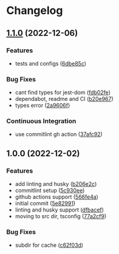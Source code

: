 # Changelog

## [1.1.0](https://github.com/wayofdev/nextjs-starter-tpl/compare/v1.0.0...v1.1.0) (2022-12-06)


### Features

* tests and configs ([6dbe85c](https://github.com/wayofdev/nextjs-starter-tpl/commit/6dbe85c90ca476b3dda0e6345be316c62bbf2653))


### Bug Fixes

* cant find types for jest-dom ([fdb02fe](https://github.com/wayofdev/nextjs-starter-tpl/commit/fdb02fe214d29d0ab473452f02a90d704113ea6f))
* dependabot, readme and CI ([b20e967](https://github.com/wayofdev/nextjs-starter-tpl/commit/b20e967587c3dba9b5b7591af6aaf989f1a87efb))
* types error ([2a9606f](https://github.com/wayofdev/nextjs-starter-tpl/commit/2a9606ff67121cc4a8caa8eaaec44885f94ade02))


### Continuous Integration

* use commitlint gh action ([37afc92](https://github.com/wayofdev/nextjs-starter-tpl/commit/37afc9238f8357eb836d238ac473af6ed1471962))

## 1.0.0 (2022-12-02)


### Features

* add linting and husky ([b206e2c](https://github.com/wayofdev/nextjs-starter-tpl/commit/b206e2c0806eb50fdff5fa777fe3756daac8f366))
* commitlint setup ([5c930ee](https://github.com/wayofdev/nextjs-starter-tpl/commit/5c930ee23ccf1c07eb4ebd051091cef2440bf868))
* github actions support ([566fe4a](https://github.com/wayofdev/nextjs-starter-tpl/commit/566fe4a77ba85f6d21f1777d72a23d1131d67dde))
* initial commit ([5e82991](https://github.com/wayofdev/nextjs-starter-tpl/commit/5e82991da0ffed6b238f27a94cede6fd54976a4a))
* linting and husky support ([dfbacef](https://github.com/wayofdev/nextjs-starter-tpl/commit/dfbacef2de89437123253732aee1931f32976b4e))
* moving to src dir, tsconfig ([77a2cf9](https://github.com/wayofdev/nextjs-starter-tpl/commit/77a2cf9eb0c9994113ad3788dc93746d1e14791c))


### Bug Fixes

* subdir for cache ([c62f03d](https://github.com/wayofdev/nextjs-starter-tpl/commit/c62f03d2a13fbf9312c06e2bf8080897efb1cd31))
